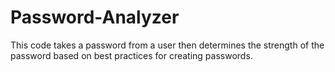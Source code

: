 # Password-Analyzer
This code takes a password from a user then determines the strength of the password based on best practices for creating passwords.

